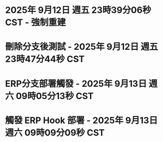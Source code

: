 # 2025年 9月12日 週五 23時39分06秒 CST - 強制重建
# 刪除分支後測試 - 2025年 9月12日 週五 23時47分44秒 CST
# ERP分支部署觸發 - 2025年 9月13日 週六 09時05分13秒 CST
# 觸發 ERP Hook 部署 - 2025年 9月13日 週六 09時09分09秒 CST
